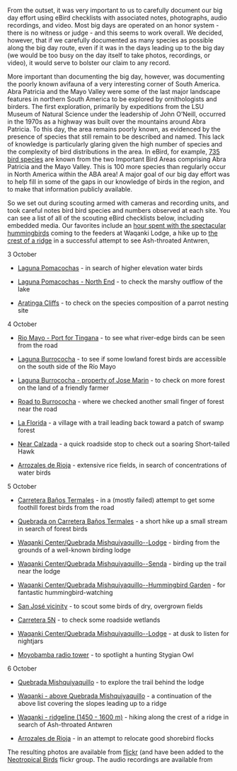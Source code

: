 

From the outset, it was very important to us to carefully document our big day effort using eBird checklists with associated notes, photographs, audio recordings, and video. Most big days are operated on an honor system - there is no witness or judge - and this seems to work overall. We decided, however, that if we carefully documented as many species as possible along the big day route, even if it was in the days leading up to the big day (we would be too busy on the day itself to take photos, recordings, or video), it would serve to bolster our claim to any record. 

More important than documenting the big day, however, was documenting the poorly known avifauna of a very interesting corner of South America. Abra Patricia and the Mayo Valley were some of the last major landscape features in northern South America to be explored by ornithologists and birders. The first exploration, primarily by expeditions from the LSU Museum of Natural Science under the leadership of John O’Neill, occurred in the 1970s as a highway was built over the mountains around Abra Patricia. To this day, the area remains poorly known, as evidenced by the presence of species that still remain to be described and named. This lack of knowledge is particularly glaring given the high number of species and the complexity of bird distributions in the area. In eBird, for example, <a href="http://ebird.org/ebird/GuideMe?step=saveChoices&getLocations=ibas&parentState=PE-SAM&bMonth=01&bYear=1900&eMonth=12&eYear=2014&reportType=location&ibas=PE_24462&ibas=PE_14677&continue.x=55&continue.y=9&continue=Continue">735 bird species</a> are known from the two Important Bird Areas comprising Abra Patricia and the Mayo Valley. This is 100 more species than regularly occur in North America within the ABA area! A major goal of our big day effort was to help fill in some of the gaps in our knowledge of birds in the region, and to make that information publicly available. 

So we set out during scouting armed with cameras and recording units, and took careful notes bird bird species and numbers observed at each site. You can see a list of all of the scouting eBird checklists below, including embedded media. Our favorites include an <a href="http://ebird.org/ebird/view/checklist?subID=S20305822">hour spent with the spectacular hummingbirds</a> coming to the feeders at Waqanki Lodge, a hike up to <a href="http://ebird.org/ebird/view/checklist?subID=S20307854">the crest of a ridge</a> in a successful attempt to see Ash-throated Antwren, 

3 October

- <a href="http://ebird.org/ebird/view/checklist?subID=S20300214">Laguna Pomacochas</a> - in search of higher elevation water birds

- <a href="http://ebird.org/ebird/view/checklist?subID=S20300219">Laguna Pomacochas - North End</a> - to check the marshy outflow of the lake

- <a href="http://ebird.org/ebird/view/checklist?subID=S20300224">Aratinga Cliffs</a> - to check on the species composition of a parrot nesting site

4 October

- <a href="http://ebird.org/ebird/view/checklist?subID=S20300316">Rio Mayo - Port for Tingana</a> - to see what river-edge birds can be seen from the road

- <a href="http://ebird.org/ebird/view/checklist?subID=S20300316">Laguna Burrococha</a> - to see if some lowland forest birds are accessible on the south side of the Río Mayo

- <a href="http://ebird.org/ebird/view/checklist?subID=S20300323">Laguna Burrococha - property of Jose Marin</a> - to check on more forest on the land of a friendly farmer

- <a href="http://ebird.org/ebird/view/checklist?subID=S20300325">Road to Burrococha</a> - where we checked another small finger of forest near the road

- <a href="http://ebird.org/ebird/view/checklist?subID=S20300328">La Florida</a> - a village with a trail leading back toward a patch of swamp forest

- <a href="http://ebird.org/ebird/view/checklist?subID=S20300331">Near Calzada</a> - a quick roadside stop to check out a soaring Short-tailed Hawk

- <a href="http://ebird.org/ebird/view/checklist?subID=S20300336">Arrozales de Rioja</a> - extensive rice fields, in search of concentrations of water birds

5 October

- <a href="http://ebird.org/ebird/view/checklist?subID=S20305686">Carretera Baños Termales</a> - in a (mostly failed) attempt to get some foothill forest birds from the road

- <a href="http://ebird.org/ebird/view/checklist?subID=S20305684">Quebrada on Carretera Baños Termales</a> - a short hike up a small stream in search of forest birds

- <a href="http://ebird.org/ebird/view/checklist?subID=S20305596">Waqanki Center/Quebrada Mishquiyaquillo--Lodge</a> - birding from the grounds of a well-known birding lodge

- <a href="http://ebird.org/ebird/view/checklist?subID=S20305720">Waqanki Center/Quebrada Mishquiyaquillo--Senda</a> - birding up the trail near the lodge

- <a href="http://ebird.org/ebird/view/checklist?subID=S20305822">Waqanki Center/Quebrada Mishquiyaquillo--Hummingbird Garden</a> - for fantastic hummingbird-watching

- <a href="http://ebird.org/ebird/view/checklist?subID=S20306123">San José vicinity</a> - to scout some birds of dry, overgrown fields

- <a href="http://ebird.org/ebird/view/checklist?subID=S20306079">Carretera 5N</a> - to check some roadside wetlands

- <a href="http://ebird.org/ebird/view/checklist?subID=S20306120">Waqanki Center/Quebrada Mishquiyaquillo--Lodge</a> - at dusk to listen for nightjars

- <a href="http://ebird.org/ebird/view/checklist?subID=S20306150">Moyobamba radio tower</a> - to spotlight a hunting Stygian Owl

6 October

- <a href="http://ebird.org/ebird/view/checklist?subID=S20306970">Quebrada Mishquiyaquillo</a> - to explore the trail behind the lodge

- <a href="http://ebird.org/ebird/view/checklist?subID=S20307852">Waqanki - above Quebrada Mishquiyaquillo</a> - a continuation of the above list covering the slopes leading up to a ridge

- <a href="http://ebird.org/ebird/view/checklist?subID=S20307854">Waqanki - ridgeline (1450 - 1600 m)</a> - hiking along the crest of a ridge in search of Ash-throated Antwren

- <a href="http://ebird.org/ebird/view/checklist?subID=S20307855">Arrozales de Rioja</a> - in an attempt to relocate good shorebird flocks





The resulting photos are available from <a href="https://www.flickr.com/photos/125774630@N05/">flickr</a> (and have been added to the <a href="http://neotropical.birds.cornell.edu/portal/home">Neotropical Birds</a> flickr group. The audio recordings are available from 

